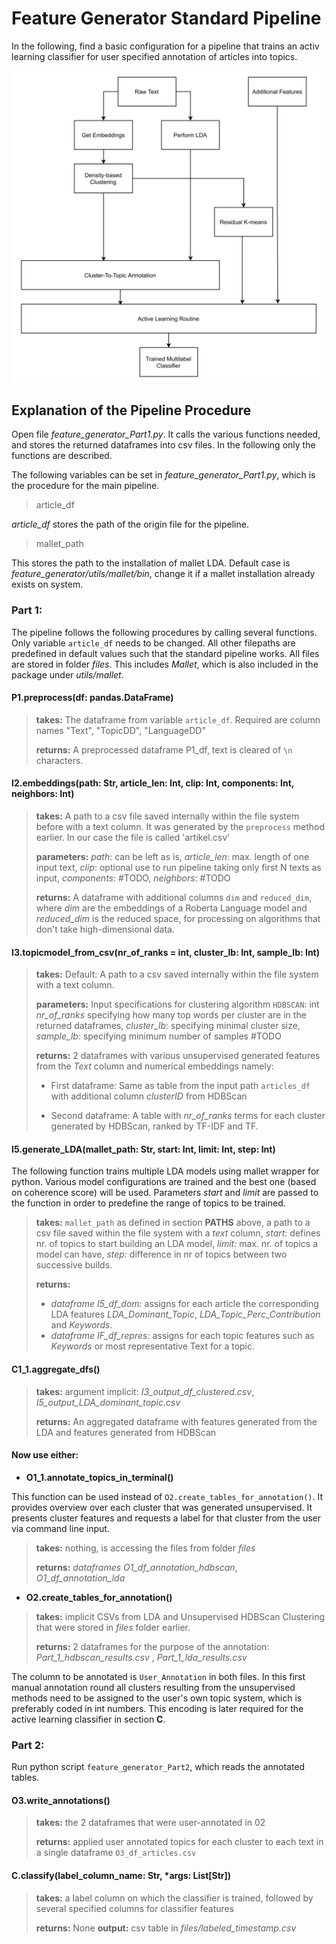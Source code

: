 # Feature Generator Standard Pipeline

In the following, find a basic configuration for a pipeline that trains an activ learning classifier for user specified annotation of articles into topics. 

![Overview](overview.jpg)




## Explanation of the Pipeline Procedure

Open file *feature_generator_Part1.py*. It calls the various functions needed, and stores the returned dataframes into csv files. In the following only the functions are described.  

The following variables can be set in *feature_generator_Part1.py*, which is the procedure for the main pipeline.

> article_df

*article_df* stores the path of the origin file for the pipeline.

> mallet_path

This stores the path to the installation of mallet LDA. Default case is *feature_generator/utils/mallet/bin*, change it if a mallet installation already exists on system. 

### Part 1:

The pipeline follows the following procedures by calling several functions. Only variable `article_df` needs to be changed. All other filepaths are predefined in default values such that the standard pipeline works. All files are stored in folder *files*. This includes *Mallet*, which is also included in the package under *utils/mallet*.

#### P1.preprocess(df: pandas.DataFrame)

> **takes:** The dataframe from variable `article_df`. Required are column names "Text", "TopicDD", "LanguageDD"
>
> **returns:** A preprocessed dataframe P1_df, text is cleared of `\n` characters.




#### I2.embeddings(path: Str, article_len: Int, clip: Int, components: Int, neighbors: Int)
> **takes:** A path to a csv file saved internally within the file system before with a text column. It was generated by the `preprocess` method earlier. In our case the file is called 'artikel.csv'
>
> **parameters:** *path*: can be left as is, *article_len*: max. length of one input text, *clip*: optional use to run pipeline taking only first N texts as input, *components*: #TODO, *neighbors*: #TODO
>
> **returns:** A dataframe with additional columns `dim` and `reduced_dim`, where *dim* are the embeddings of a Roberta Language model and *reduced_dim* is the reduced space, for processing on algorithms that don't take high-dimensional data.


#### I3.topicmodel_from_csv(nr_of_ranks = int, cluster_lb: Int, sample_lb: Int)
> **takes:** Default: A path to a csv saved internally within the file system with a text column.
>
> **parameters:** Input specifications for clustering algorithm `HDBSCAN`: int *nr_of_ranks* specifying how many top words per cluster are in the returned dataframes, *cluster_lb*: specifying minimal cluster size, *sample_lb*: specifying minimum number of samples #TODO
>
> **returns:** 2 dataframes with various unsupervised generated features from the *Text* column and numerical embeddings namely:
> 
> - First dataframe:  Same as table from the input path `articles_df` with additional column *clusterID* from HDBScan
> 
> - Second dataframe: A table with *nr_of_ranks* terms for each cluster generated by HDBScan, ranked by TF-IDF and TF. 

#### I5.generate_LDA(mallet_path: Str, start: Int, limit: Int, step: Int)
The following function trains multiple LDA models using mallet wrapper for python. Various model configurations are trained and the best one (based on coherence score) will be used. Parameters *start* and *limit* are passed to the function in order to predefine the range of topics to be trained. 

> **takes:** `mallet_path` as defined in section **PATHS** above, a path to a csv file saved within the file system with a *text* column, *start:* defines nr. of topics to start building an LDA model, *limit:* max. nr. of topics a model can have, *step:* difference in nr of topics between two successive builds.
> 
> **returns:**
> - *dataframe I5_df_dom:* assigns for each article the corresponding LDA features *LDA_Dominant_Topic*, *LDA_Topic_Perc_Contribution* and *Keywords*.
> - *dataframe IF_df_repres:* assigns for each topic features such as *Keywords* or most representative Text for a topic.  



#### C1_1.aggregate_dfs()

> **takes:** argument implicit: *I3_output_df_clustered.csv*, *I5_output_LDA_dominant_topic.csv*
> 
> **returns:** An aggregated dataframe with features generated from the LDA and features generated from HDBScan

#### Now use either: 
- **O1_1.annotate_topics_in_terminal()**

This function can be used instead of `O2.create_tables_for_annotation()`. It provides overview over each cluster that was generated unsupervised. It presents cluster features and requests a label for that cluster from the user via command line input. 
> **takes:** nothing, is accessing the files from folder *files*
> 
> **returns:** *dataframes O1_df_annotation_hdbscan*, *O1_df_annotation_lda*



- **O2.create_tables_for_annotation()**
> **takes:** implicit CSVs from LDA and Unsupervised HDBScan Clustering that were stored in *files* folder earlier.
>
> **returns:** 2 dataframes for the purpose of the annotation: *Part_1_hdbscan_results.csv* , *Part_1_lda_results.csv*

The column to be annotated is `User_Annotation` in both files. In this first manual annotation round all clusters resulting from the unsupervised methods need to be assigned to the user's own topic system, which is preferably coded in int numbers. This encoding is later required for the active learning classifier in section **C**. 


### Part 2:

Run python script `feature_generator_Part2`, which reads the annotated tables. 

#### O3.write_annotations()
> **takes:** the 2 dataframes that were user-annotated in 02
>
> **returns:** applied user annotated topics for each cluster to each text in a single dataframe `O3_df_articles.csv`

#### C.classify(label_column_name: Str, *args: List[Str])
> **takes:** a label column on which the classifier is trained, followed by several specified columns for classifier features
>
> **returns:** None
> **output:** csv table in *files/labeled_timestamp.csv*

